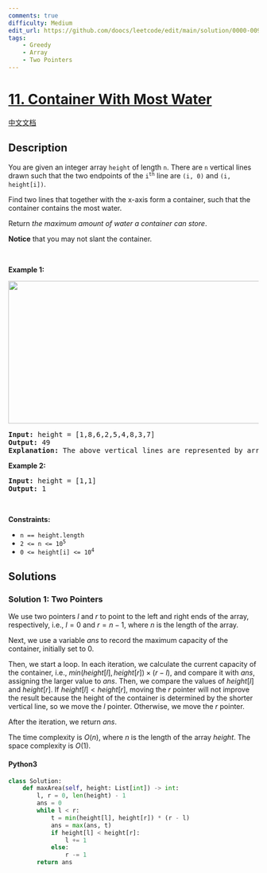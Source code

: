 ```yaml
---
comments: true
difficulty: Medium
edit_url: https://github.com/doocs/leetcode/edit/main/solution/0000-0099/0011.Container%20With%20Most%20Water/README_EN.md
tags:
    - Greedy
    - Array
    - Two Pointers
---
```


<!-- problem:start -->

# [11. Container With Most Water](https://leetcode.com/problems/container-with-most-water)

[中文文档](/solution/0000-0099/0011.Container%20With%20Most%20Water/README.md)

## Description

<!-- description:start -->

<p>You are given an integer array <code>height</code> of length <code>n</code>. There are <code>n</code> vertical lines drawn such that the two endpoints of the <code>i<sup>th</sup></code> line are <code>(i, 0)</code> and <code>(i, height[i])</code>.</p>

<p>Find two lines that together with the x-axis form a container, such that the container contains the most water.</p>

<p>Return <em>the maximum amount of water a container can store</em>.</p>

<p><strong>Notice</strong> that you may not slant the container.</p>

<p>&nbsp;</p>
<p><strong class="example">Example 1:</strong></p>
<img alt="" src="https://fastly.jsdelivr.net/gh/doocs/leetcode@main/solution/0000-0099/0011.Container%20With%20Most%20Water/images/question_11.jpg" style="width: 600px; height: 287px;" />
<pre>
<strong>Input:</strong> height = [1,8,6,2,5,4,8,3,7]
<strong>Output:</strong> 49
<strong>Explanation:</strong> The above vertical lines are represented by array [1,8,6,2,5,4,8,3,7]. In this case, the max area of water (blue section) the container can contain is 49.
</pre>

<p><strong class="example">Example 2:</strong></p>

<pre>
<strong>Input:</strong> height = [1,1]
<strong>Output:</strong> 1
</pre>

<p>&nbsp;</p>
<p><strong>Constraints:</strong></p>

<ul>
	<li><code>n == height.length</code></li>
	<li><code>2 &lt;= n &lt;= 10<sup>5</sup></code></li>
	<li><code>0 &lt;= height[i] &lt;= 10<sup>4</sup></code></li>
</ul>

<!-- description:end -->

## Solutions

<!-- solution:start -->

### Solution 1: Two Pointers

We use two pointers $l$ and $r$ to point to the left and right ends of the array, respectively, i.e., $l = 0$ and $r = n - 1$, where $n$ is the length of the array.

Next, we use a variable $\textit{ans}$ to record the maximum capacity of the container, initially set to $0$.

Then, we start a loop. In each iteration, we calculate the current capacity of the container, i.e., $\textit{min}(height[l], height[r]) \times (r - l)$, and compare it with $\textit{ans}$, assigning the larger value to $\textit{ans}$. Then, we compare the values of $height[l]$ and $height[r]$. If $\textit{height}[l] < \textit{height}[r]$, moving the $r$ pointer will not improve the result because the height of the container is determined by the shorter vertical line, so we move the $l$ pointer. Otherwise, we move the $r$ pointer.

After the iteration, we return $\textit{ans}$.

The time complexity is $O(n)$, where $n$ is the length of the array $\textit{height}$. The space complexity is $O(1)$.

<!-- tabs:start -->

#### Python3

```python
class Solution:
    def maxArea(self, height: List[int]) -> int:
        l, r = 0, len(height) - 1
        ans = 0
        while l < r:
            t = min(height[l], height[r]) * (r - l)
            ans = max(ans, t)
            if height[l] < height[r]:
                l += 1
            else:
                r -= 1
        return ans
```
